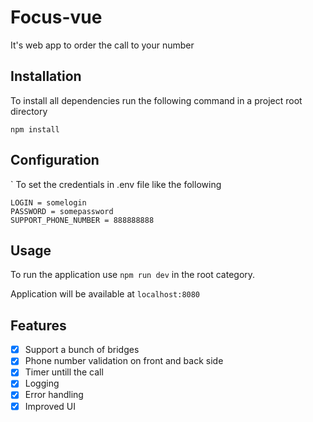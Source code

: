 # Focus-vue
It's web app to order the call to your number

## Installation

To install all dependencies run the following command in a project root directory
```
npm install
```
## Configuration
`
To set the credentials in .env file like the following
```
LOGIN = somelogin
PASSWORD = somepassword
SUPPORT_PHONE_NUMBER = 888888888
```
## Usage
To run the application use `npm run dev` in the root category.

Application will be available at `localhost:8080`

## Features

- [x] Support a bunch of bridges
- [x] Phone number validation on front and back side
- [x] Timer untill the call
- [x] Logging
- [x] Error handling
- [x] Improved UI
